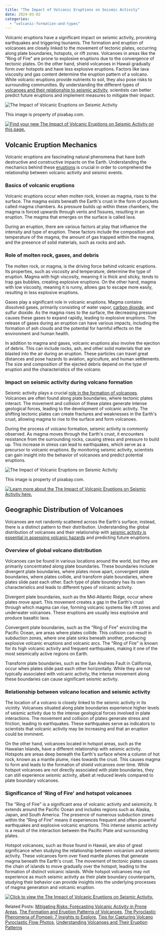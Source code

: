 ```yaml
---
title: "The Impact of Volcanic Eruptions on Seismic Activity"
date: 2024-03-02
categories: 
  - "volcanic-formation-and-types"
---
```


Volcanic eruptions have a significant impact on seismic activity, provoking earthquakes and triggering tsunamis. The formation and eruption of volcanoes are closely linked to the movement of tectonic plates, occurring along plate boundaries, hotspots, or rift zones. Volcanoes in areas like the "Ring of Fire" are prone to explosive eruptions due to the convergence of tectonic plates. On the other hand, shield volcanoes in Hawaii gradually form over hotspots and have less explosive eruptions. Factors like lava viscosity and gas content determine the eruption pattern of a volcano. While volcanic eruptions provide nutrients to soil, they also pose risks to surrounding communities. By understanding the different types of [volcanoes and their relationship to seismic activity](https://magmamatters.com/the-art-and-science-of-volcano-monitoring/ "The Art and Science of Volcano Monitoring"), scientists can better predict future eruptions and implement measures to mitigate their impact.

![The Impact of Volcanic Eruptions on Seismic Activity](images/the-impact-of-volcanic-eruptions-on-seismic-activity-1024x606.jpg "The Impact of Volcanic Eruptions on Seismic Activity")

This image is property of pixabay.com.

[![Find your new The Impact of Volcanic Eruptions on Seismic Activity on this page.](images/visit-official-website-green-18-1.png "Find your new The Impact of Volcanic Eruptions on Seismic Activity on this page.")](https://www.hawaiitours.com/?ref=poolboy17 "Find your new The Impact of Volcanic Eruptions on Seismic Activity on this page.")

## Volcanic Eruption Mechanics

Volcanic eruptions are fascinating natural phenomena that have both destructive and constructive impacts on the Earth. Understanding the mechanics behind these [eruptions](https://magmamatters.com/understanding-volcanic-formation-a-comprehensive-guide/ "Understanding Volcanic Formation: A Comprehensive Guide") is crucial in order to comprehend the relationship between volcanic activity and seismic events.

### Basics of volcanic eruptions

Volcanic eruptions occur when molten rock, known as magma, rises to the surface. The magma exists beneath the Earth's crust in the form of pockets called magma chambers. As pressure builds up within these chambers, the magma is forced upwards through vents and fissures, resulting in an eruption. The magma that emerges on the surface is called lava.

During an eruption, there are various factors at play that influence the intensity and type of eruption. These factors include the composition and temperature of the magma, the amount of gas trapped within the magma, and the presence of solid materials, such as rocks and ash.

### Role of molten rock, gases, and debris

The molten rock, or magma, is the driving force behind volcanic eruptions. Its properties, such as viscosity and temperature, determine the type of eruption. Magma with high viscosity, meaning it is thick and sticky, tends to trap gas bubbles, creating explosive eruptions. On the other hand, magma with low viscosity, meaning it is runny, allows gas to escape more easily, resulting in less explosive eruptions.

Gases play a significant role in volcanic eruptions. Magma contains dissolved gases, primarily consisting of water vapor, [carbon dioxide](https://magmamatters.com/geothermal-energy-and-its-volcanic-origins/ "Geothermal Energy and Its Volcanic Origins"), and sulfur dioxide. As the magma rises to the surface, the decreasing pressure causes these gases to expand rapidly, leading to explosive eruptions. The release of gases during an eruption can have various impacts, including the formation of ash clouds and the potential for harmful effects on the environment and human health.

In addition to magma and gases, volcanic eruptions also involve the ejection of debris. This can include rocks, ash, and other solid materials that are blasted into the air during an eruption. These particles can travel great distances and pose hazards to aviation, agriculture, and human settlements. The size and composition of the ejected debris depend on the type of eruption and the characteristics of the volcano.

### Impact on seismic activity during volcano formation

Seismic activity plays a crucial [role in the formation of volcanoes](https://magmamatters.com/the-role-of-volcanoes-in-earths-carbon-cycle-5/ "The Role Of Volcanoes In Earth’s Carbon Cycle"). Volcanoes are often found along plate boundaries, where tectonic plates interact. The movement and collision of these plates generate intense geological forces, leading to the development of volcanic activity. The shifting tectonic plates can create fractures and weaknesses in the Earth's crust, allowing magma to rise to the surface and form volcanoes.

During the process of volcano formation, seismic activity is commonly observed. As magma moves through the Earth's crust, it encounters resistance from the surrounding rocks, causing stress and pressure to build up. This increase in stress can lead to earthquakes, which serve as a precursor to volcanic eruptions. By monitoring seismic activity, scientists can gain insight into the behavior of volcanoes and predict potential eruptions.

![The Impact of Volcanic Eruptions on Seismic Activity](images/the-impact-of-volcanic-eruptions-on-seismic-activity-1-1024x557.jpg "The Impact of Volcanic Eruptions on Seismic Activity")

This image is property of pixabay.com.

[![Learn more about the The Impact of Volcanic Eruptions on Seismic Activity here.](images/visit-official-website-blue-grey-4.png "Learn more about the The Impact of Volcanic Eruptions on Seismic Activity here.")](https://www.hawaiitours.com/?ref=poolboy17 "Learn more about the The Impact of Volcanic Eruptions on Seismic Activity here.")

## Geographic Distribution of Volcanoes

Volcanoes are not randomly scattered across the Earth's surface; instead, there is a distinct pattern to their distribution. Understanding the global distribution of volcanoes and their relationship with [seismic activity is essential in assessing volcanic hazards](https://magmamatters.com/the-environmental-impact-of-volcanic-eruptions-2/ "The Environmental Impact of Volcanic Eruptions") and predicting future eruptions.

### Overview of global volcano distribution

Volcanoes can be found in various locations around the world, but they are primarily concentrated along plate boundaries. These boundaries include divergent plate boundaries, where plates move apart, convergent plate boundaries, where plates collide, and transform plate boundaries, where plates slide past each other. Each type of plate boundary has its own characteristics and leads to different types of volcanic activity.

Divergent plate boundaries, such as the Mid-Atlantic Ridge, occur where plates move apart. This movement creates a gap in the Earth's crust through which magma can rise, forming volcanic systems like rift zones and underwater volcanoes. These eruptions are usually less explosive and produce basaltic lava.

Convergent plate boundaries, such as the "Ring of Fire" encircling the Pacific Ocean, are areas where plates collide. This collision can result in subduction zones, where one plate sinks beneath another, producing explosive volcanic eruptions and volcanic arcs. The "Ring of Fire" is known for its high volcanic activity and frequent earthquakes, making it one of the most seismically active regions on Earth.

Transform plate boundaries, such as the San Andreas Fault in California, occur when plates slide past each other horizontally. While they are not typically associated with volcanic activity, the intense movement along these boundaries can cause significant seismic activity.

### Relationship between volcano location and seismic activity

The location of a volcano is closely linked to the seismic activity in its vicinity. Volcanoes situated along plate boundaries experience higher levels of seismic activity due to the intense geological forces involved in plate interactions. The movement and collision of plates generate stress and friction, leading to earthquakes. These earthquakes serve as indicators to scientists that volcanic activity may be increasing and that an eruption could be imminent.

On the other hand, volcanoes located in hotspot areas, such as the Hawaiian Islands, have a different relationship with seismic activity. Hotspots are areas deep beneath the Earth's surface where a column of hot rock, known as a mantle plume, rises towards the crust. This causes magma to form and leads to the formation of shield volcanoes over time. While hotspot volcanoes are not directly associated with plate boundaries, they can still experience seismic activity, albeit at reduced levels compared to plate boundary volcanoes.

### Significance of 'Ring of Fire' and hotspot volcanoes

The "Ring of Fire" is a significant area of volcanic activity and seismicity. It extends around the Pacific Ocean and includes regions such as Alaska, Japan, and South America. The presence of numerous subduction zones within the "Ring of Fire" means it experiences frequent and often powerful earthquakes and explosive volcanic eruptions. This intense seismic activity is a result of the interaction between the Pacific Plate and surrounding plates.

Hotspot volcanoes, such as those found in Hawaii, are also of great significance when studying the relationship between volcanism and seismic activity. These volcanoes form over fixed mantle plumes that generate magma beneath the Earth's crust. The movement of tectonic plates causes the chain of islands to move gradually over the hotspot, leading to the formation of distinct volcanic islands. While hotspot volcanoes may not experience as much seismic activity as their plate boundary counterparts, studying their behavior can provide insights into the underlying processes of magma generation and volcanic eruption.

[![Click to view the The Impact of Volcanic Eruptions on Seismic Activity.](images/visit-official-website-cyan-17-1.png "Click to view the The Impact of Volcanic Eruptions on Seismic Activity.")](https://www.hawaiitours.com/?ref=poolboy17 "Click to view the The Impact of Volcanic Eruptions on Seismic Activity.")

Related Posts: [Mitigating Risks: Forecasting Volcanic Activity in Prone Areas](https://magmamatters.com/mitigating-risks-forecasting-volcanic-activity-in-prone-areas/), [The Formation and Eruption Patterns of Volcanoes](https://magmamatters.com/the-formation-and-eruption-patterns-of-volcanoes-4/), [The Pyroclastic Phenomena of Pompeii: 7 Insights to Explore](https://magmamatters.com/the-pyroclastic-phenomena-of-pompeii-7-insights-to-explore/), [Tips for Capturing Volcano Pyroclastic Flow Photos](https://magmamatters.com/tips-for-capturing-volcano-pyroclastic-flow-photos/), [Understanding Volcanoes and Their Eruption Patterns](https://magmamatters.com/understanding-volcanoes-and-their-eruption-patterns/)
